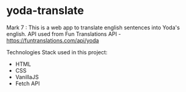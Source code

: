 # yoda-translate

Mark 7 : This is a web app to translate english sentences into Yoda's english. 
API used from Fun Translations API - https://funtranslations.com/api/yoda

Technologies Stack used in this project:

  * HTML
  * CSS
  * VanillaJS
  * Fetch API
